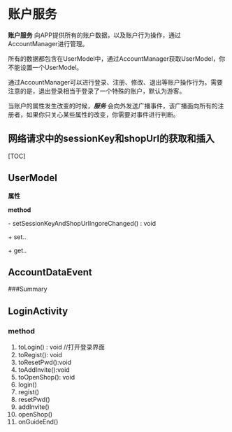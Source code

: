 # 账户服务

**账户服务** 向APP提供所有的账户数据，以及账户行为操作，通过AccountManager进行管理。

所有的数据都包含在UserModel中，通过AccountManager获取UserModel，你不能设置一个UserModel。

通过AccountManager可以进行登录、注册、修改、退出等账户操作行为。需要注意的是，退出登录相当于登录了一个特殊的账户，默认为游客。

当账户的属性发生改变的时候，***服务*** 会向外发送广播事件，该广播面向所有的注册者，如果你只关心某些属性的改变，你需要对事件进行判断。



## 网络请求中的sessionKey和shopUrl的获取和插入



[TOC]





## UserModel

**属性**





**method**

\- setSessionKeyAndShopUrlIngoreChanged() : void

\+ set..

\+ get..



## AccountDataEvent

###Summary





## LoginActivity

### method

1. toLogin() : void	//打开登录界面
2. toRegist(): void
3. toResetPwd():void
4. toAddInvite():void
5. toOpenShop(): void
6. login()
7. regist()
8. resetPwd()
9. addInvite()
10. openShop()
11. onGuideEnd()









